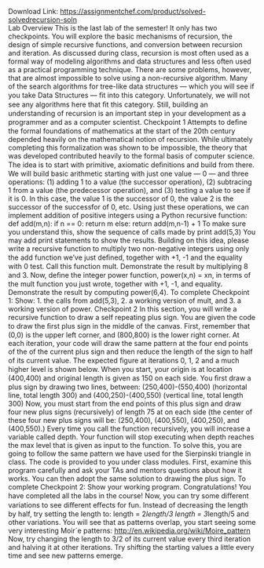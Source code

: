 Download Link: https://assignmentchef.com/product/solved-solvedrecursion-soln
<br>
Lab Overview This is the last lab of the semester! It only has two checkpoints. You will explore the basic mechanisms of recursion, the design of simple recursive functions, and conversion between recursion and iteration. As discussed during class, recursion is most often used as a formal way of modeling algorithms and data structures and less often used as a practical programming technique. There are some problems, however, that are almost impossible to solve using a non-recursive algorithm. Many of the search algorithms for tree-like data structures — which you will see if you take Data Structures — ﬁt into this category. Unfortunately, we will not see any algorithms here that ﬁt this category. Still, building an understanding of recursion is an important step in your development as a programmer and as a computer scientist. Checkpoint 1 Attempts to deﬁne the formal foundations of mathematics at the start of the 20th century depended heavily on the mathematical notion of recursion. While ultimately completing this formalization was shown to be impossible, the theory that was developed contributed heavily to the formal basis of computer science. The idea is to start with primitive, axiomatic deﬁnitions and build from there. We will build basic arithmetic starting with just one value — 0 — and three operations: (1) adding 1 to a value (the successor operation), (2) subtracing 1 from a value (the predecessor operation), and (3) testing a value to see if it is 0. In this case, the value 1 is the successor of 0, the value 2 is the successor of the successfor of 0, etc. Using just these operations, we can implement addition of positive integers using a Python recursive function: def add(m,n): if n == 0: return m else: return add(m,n-1) + 1 To make sure you understand this, show the sequence of calls made by print add(5,3) You may add print statements to show the results. Building on this idea, please write a recursive function to multiply two non-negative integers using only the add function we’ve just deﬁned, together with +1, -1 and the equality with 0 test. Call this function mult. Demonstrate the result by multiplying 8 and 3. Now, deﬁne the integer power function, power(x,n) = xn, in terms of the mult function you just wrote, together with +1, -1, and equality. Demonstrate the result by computing power(6,4). To complete Checkpoint 1: Show: 1. the calls from add(5,3), 2. a working version of mult, and 3. a working version of power. Checkpoint 2 In this section, you will write a recursive function to draw a self repeating plus sign. You are given the code to draw the ﬁrst plus sign in the middle of the canvas. First, remember that (0,0) is the upper left corner, and (800,800) is the lower right corner. At each iteration, your code will draw the same pattern at the four end points of the of the current plus sign and then reduce the length of the sign to half of its current value. The expected ﬁgure at iterations 0, 1, 2 and a much higher level is shown below. When you start, your origin is at location (400,400) and original length is given as 150 on each side. You ﬁrst draw a plus sign by drawing two lines, between: (250,400)-(550,400) (horizontal line, total length 300) and (400,250)-(400,550) (vertical line, total length 300) Now, you must start from the end points of this plus sign and draw four new plus signs (recursively) of length 75 at on each side (the center of these four new plus signs will be: (250,400), (400,550), (400,250), and (400,550).) Every time you call the function recursively, you will increase a variable called depth. Your function will stop executing when depth reaches the max level that is given as input to the function. To solve this, you are going to follow the same pattern we have used for the Sierpinski triangle in class. The code is provided to you under class modules. First, examine this program carefully and ask your TAs and mentors questions about how it works. You can then adopt the same solution to drawing the plus sign. To complete Checkpoint 2: Show your working program. Congratulations! You have completed all the labs in the course! Now, you can try some diﬀerent variations to see diﬀerent eﬀects for fun. Instead of decreasing the length by half, try setting the length to: length = 2*length/3 length = 3*length/5 and other variations. You will see that as patterns overlap, you start seeing some very interesting Moir´e patterns: http://en.wikipedia.org/wiki/Moire_pattern Now, try changing the length to 3/2 of its current value every third iteration and halving it at other iterations. Try shifting the starting values a little every time and see new patterns emerge.